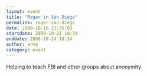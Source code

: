 ```yaml
---
layout: event
title: "Roger in San Diego"
permalink: roger-san-diego
date: 2008-10-16 21:35:03
startdate: 2008-10-21 10:34
enddate: 2008-10-24 10:34
author: arma
category: event
---
```


Helping to teach FBI and other groups about anonymity
